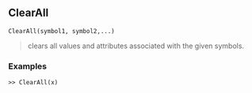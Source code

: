 ## ClearAll

```
ClearAll(symbol1, symbol2,...)
```
> clears all values and attributes associated with the given symbols. 
   
### Examples

``` 
>> ClearAll(x)
```